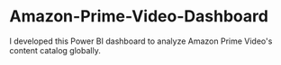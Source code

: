 # Amazon-Prime-Video-Dashboard
I developed this Power BI dashboard to analyze Amazon Prime Video's content catalog globally.
